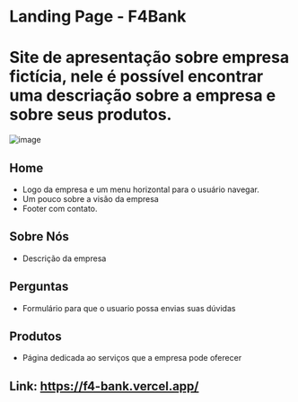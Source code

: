 # Landing Page - F4Bank

# Site de apresentação sobre empresa fictícia, nele é possível encontrar uma descriação sobre a empresa e sobre seus produtos.
![image](https://user-images.githubusercontent.com/91154961/219255039-2de36385-c87e-4f5e-a7df-5ce20e5cf19c.png)


## Home
 - Logo da empresa e um menu horizontal para o usuário navegar.
 - Um pouco sobre a visão da empresa
 - Footer com contato.

## Sobre Nós
- Descrição da empresa
 
## Perguntas
 - Formulário para que o usuario possa envias suas dúvidas

## Produtos 
- Página dedicada ao serviços que a empresa pode oferecer
 
## Link: https://f4-bank.vercel.app/
